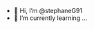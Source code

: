 - 👋 Hi, I’m @stephaneG91
- 🌱 I’m currently learning ...

<!---
stephaneG91/stephaneG91 is a ✨ special ✨ repository because its `README.md` (this file) appears on your GitHub profile.
You can click the Preview link to take a look at your changes.
--->
